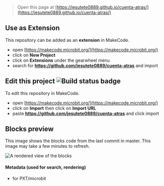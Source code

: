 
> Open this page at [https://jesutete0889.github.io/cuenta-atras/](https://jesutete0889.github.io/cuenta-atras/)

## Use as Extension

This repository can be added as an **extension** in MakeCode.

* open [https://makecode.microbit.org/](https://makecode.microbit.org/)
* click on **New Project**
* click on **Extensions** under the gearwheel menu
* search for **https://github.com/jesutete0889/cuenta-atras** and import

## Edit this project ![Build status badge](https://github.com/jesutete0889/cuenta-atras/workflows/MakeCode/badge.svg)

To edit this repository in MakeCode.

* open [https://makecode.microbit.org/](https://makecode.microbit.org/)
* click on **Import** then click on **Import URL**
* paste **https://github.com/jesutete0889/cuenta-atras** and click import

## Blocks preview

This image shows the blocks code from the last commit in master.
This image may take a few minutes to refresh.

![A rendered view of the blocks](https://github.com/jesutete0889/cuenta-atras/raw/master/.github/makecode/blocks.png)

#### Metadata (used for search, rendering)

* for PXT/microbit
<script src="https://makecode.com/gh-pages-embed.js"></script><script>makeCodeRender("{{ site.makecode.home_url }}", "{{ site.github.owner_name }}/{{ site.github.repository_name }}");</script>
